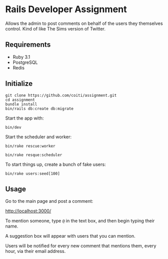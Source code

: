 # Rails Developer Assignment

Allows the admin to post comments on behalf of the users they themselves
control. Kind of like The Sims version of Twitter.

## Requirements

* Ruby 3.1
* PostgreSQL
* Redis

## Initialize

```shell-script
git clone https://github.com/coiti/assignment.git
cd assignment
bundle install
bin/rails db:create db:migrate
```

Start the app with:

```shell-script
bin/dev
```

Start the scheduler and worker:

```shell-script
bin/rake rescue:worker
```

```shell-script
bin/rake resque:scheduler
```

To start things up, create a bunch of fake users:

```shell-script
bin/rake users:seed[100]
```

## Usage

Go to the main page and post a comment:

[http://localhost:3000/](http://localhost:3000)

To mention someone, type `@` in the text box, and then begin typing their name.

A suggestion box will appear with users that you can mention.

Users will be notified for every new comment that mentions them, every hour, via
their email address.
